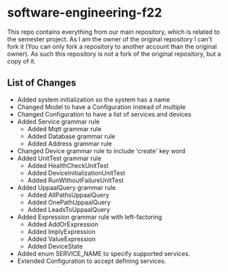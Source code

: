 # software-engineering-f22

This repo contains everything from our main repository, which is related to the semester project. As I am the owner of the original repository I can't fork it (You can only fork a repository to another account than the original owner). As such this repository is not a fork of the original repository, but a copy of it.

## List of Changes

- Added system initialization so the system has a name
- Changed Model to have a Configuration instead of multiple
- Changed Configuration to have a list of services and devices
- Added Service grammar rule
  - Added Mqtt grammar rule
  - Added Database grammar rule
  - Added Address grammar rule
- Changed Device grammar rule to include 'create' key word
- Added UnitTest grammar rule
  - Added HealthCheckUnitTest
  - Added DeviceInitializationUnitTest
  - Added RunWithoutFailureUnitTest
- Added UppaalQuery grammar rule
  - Added AllPathsUppaalQuery
  - Added OnePathUppaalQuery
  - Added LeadsToUppaalQuery
- Added Expression grammar rule with left-factoring
  - Added AddOrExpression
  - Added ImplyExpression
  - Added ValueExpression
  - Added DeviceState
- Added enum SERVICE_NAME to specify supported services.
- Extended Configuration to accept defining services.
